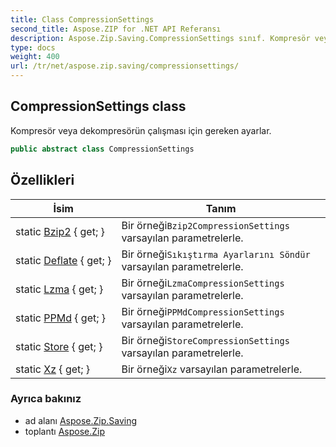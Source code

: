 ```yaml
---
title: Class CompressionSettings
second_title: Aspose.ZIP for .NET API Referansı
description: Aspose.Zip.Saving.CompressionSettings sınıf. Kompresör veya dekompresörün çalışması için gereken ayarlar.
type: docs
weight: 400
url: /tr/net/aspose.zip.saving/compressionsettings/
---
```

## CompressionSettings class

Kompresör veya dekompresörün çalışması için gereken ayarlar.

```csharp
public abstract class CompressionSettings
```

## Özellikleri

| İsim | Tanım |
| --- | --- |
| static [Bzip2](../../aspose.zip.saving/compressionsettings/bzip2/) { get; } | Bir örneği`Bzip2CompressionSettings` varsayılan parametrelerle. |
| static [Deflate](../../aspose.zip.saving/compressionsettings/deflate/) { get; } | Bir örneği`Sıkıştırma Ayarlarını Söndür` varsayılan parametrelerle. |
| static [Lzma](../../aspose.zip.saving/compressionsettings/lzma/) { get; } | Bir örneği`LzmaCompressionSettings` varsayılan parametrelerle. |
| static [PPMd](../../aspose.zip.saving/compressionsettings/ppmd/) { get; } | Bir örneği`PPMdCompressionSettings` varsayılan parametrelerle. |
| static [Store](../../aspose.zip.saving/compressionsettings/store/) { get; } | Bir örneği`StoreCompressionSettings` varsayılan parametrelerle. |
| static [Xz](../../aspose.zip.saving/compressionsettings/xz/) { get; } | Bir örneği`Xz` varsayılan parametrelerle. |

### Ayrıca bakınız

* ad alanı [Aspose.Zip.Saving](../../aspose.zip.saving/)
* toplantı [Aspose.Zip](../../)


